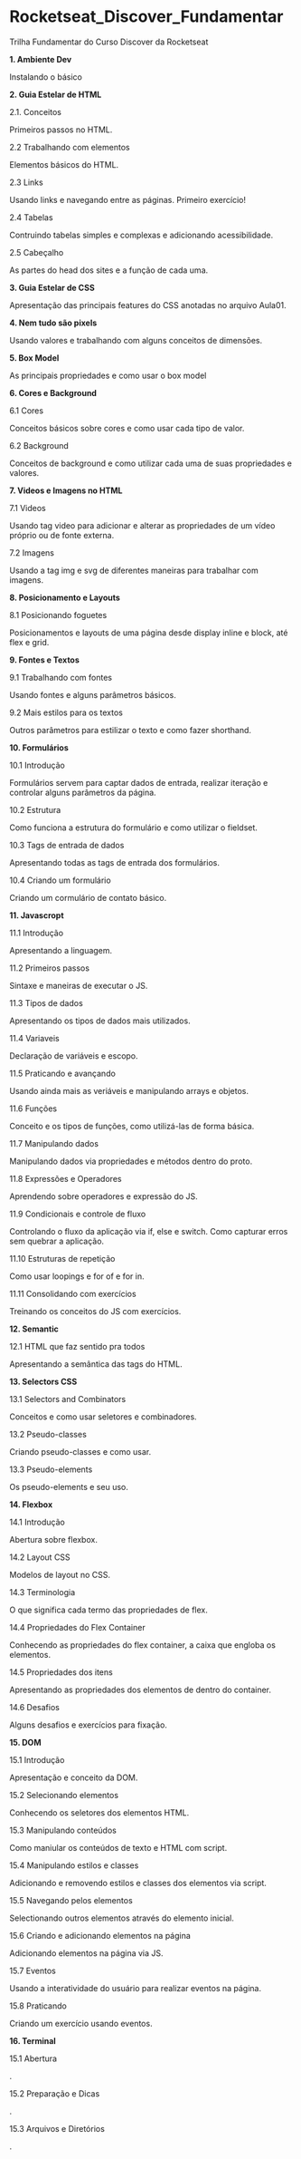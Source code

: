 # Rocketseat_Discover_Fundamentar

Trilha Fundamentar do Curso Discover da Rocketseat

**1. Ambiente Dev**

<p>Instalando o básico</p>

**2. Guia Estelar de HTML**

2.1. Conceitos

<p>Primeiros passos no HTML.</p>

2.2 Trabalhando com elementos

<p>Elementos básicos do HTML. </p>

2.3 Links

<p>Usando links e navegando entre as páginas. Primeiro exercício!</p>

2.4 Tabelas

<p>Contruindo tabelas simples e complexas e adicionando acessibilidade.</p>

2.5 Cabeçalho

<p>As partes do head dos sites e a função de cada uma.</p>

**3. Guia Estelar de CSS**

Apresentação das principais features do CSS anotadas no arquivo Aula01.

**4. Nem tudo são pixels**

Usando valores e trabalhando com alguns conceitos de dimensões.

**5. Box Model**

As principais propriedades e como usar o box model

**6. Cores e Background**

6.1 Cores

<p>Conceitos básicos sobre cores e como usar cada tipo de valor.</p>

6.2 Background

<p>Conceitos de background e como utilizar cada uma de suas propriedades e valores.</p>

**7. Videos e Imagens no HTML**

7.1 Videos

<p>Usando tag video para adicionar e alterar as propriedades de um vídeo próprio ou de fonte externa.</p>

7.2 Imagens

<p>Usando a tag img e svg de diferentes maneiras para trabalhar com imagens.</p>

**8. Posicionamento e Layouts**

8.1 Posicionando foguetes

<p>Posicionamentos e layouts de uma página desde display inline e block, até flex e grid.</p>

**9. Fontes e Textos**

9.1 Trabalhando com fontes

<p>Usando fontes e alguns parâmetros básicos.</p>

9.2 Mais estilos para os textos

<p>Outros parâmetros para estilizar o texto e como fazer shorthand.</p>

**10. Formulários**

10.1 Introdução

<p>Formulários servem para captar dados de entrada, realizar iteração e controlar alguns parâmetros da página.</p>

10.2 Estrutura

<p>Como funciona a estrutura do formulário e como utilizar o fieldset.</p>

10.3 Tags de entrada de dados

<p>Apresentando todas as tags de entrada dos formulários.</p>

10.4 Criando um formulário

<p>Criando um cormulário de contato básico.</p>

**11. Javascropt**

11.1 Introdução

<p>Apresentando a linguagem.</p>

11.2 Primeiros passos

<p>Sintaxe e maneiras de executar o JS.</p>

11.3 Tipos de dados

<p>Apresentando os tipos de dados mais utilizados.</p>

11.4 Variaveis

<p>Declaração de variáveis e escopo.</p>

11.5 Praticando e avançando

<p>Usando ainda mais as veriáveis e manipulando arrays e objetos.</p>

11.6 Funções

<p>Conceito e os tipos de funções, como utilizá-las de forma básica.</p>

11.7 Manipulando dados

<p>Manipulando dados via propriedades e métodos dentro do proto.</p>

11.8 Expressões e Operadores

<p>Aprendendo sobre operadores e expressão do JS.</p>

11.9 Condicionais e controle de fluxo

<p>Controlando o fluxo da aplicação via if, else e switch. Como capturar erros sem quebrar a aplicação.</p>

11.10 Estruturas de repetição

<p>Como usar loopings e for of e for in.</p>

11.11 Consolidando com exercícios

<p>Treinando os conceitos do JS com exercícios.</p>

**12. Semantic**

12.1 HTML que faz sentido pra todos

<p>Apresentando a semântica das tags do HTML.</p>

**13. Selectors CSS**

13.1 Selectors and Combinators

<p>Conceitos e como usar seletores e combinadores.</p>

13.2 Pseudo-classes

<p>Criando pseudo-classes e como usar.</p>

13.3 Pseudo-elements

<p>Os pseudo-elements e seu uso.</p>

**14. Flexbox**

14.1 Introdução

<p>Abertura sobre flexbox.</p>

14.2 Layout CSS

<p>Modelos de layout no CSS.</p>

14.3 Terminologia

<p>O que significa cada termo das propriedades de flex.</p>

14.4 Propriedades do Flex Container

<p>Conhecendo as propriedades do flex container, a caixa que engloba os elementos.</p>

14.5 Propriedades dos itens

<p>Apresentando as propriedades dos elementos de dentro do container.</p>

14.6 Desafios

<p>Alguns desafios e exercícios para fixação.</p>

**15. DOM**

15.1 Introdução

<p>Apresentação e conceito da DOM.</p>

15.2 Selecionando elementos

<p>Conhecendo os seletores dos elementos HTML.</p>

15.3 Manipulando conteúdos

<p>Como maniular os conteúdos de texto e HTML com script.</p>

15.4 Manipulando estilos e classes

<p>Adicionando e removendo estilos e classes dos elementos via script.</p>

15.5 Navegando pelos elementos

<p>Selectionando outros elementos através do elemento inicial.</p>

15.6 Criando e adicionando elementos na página

<p>Adicionando elementos na página via JS.</p>

15.7 Eventos

<p>Usando a interatividade do usuário para realizar eventos na página.</p>

15.8 Praticando

<p>Criando um exercício usando eventos.</p>

**16. Terminal**

15.1 Abertura

<p>.</p>

15.2 Preparação e Dicas

<p>.</p>

15.3 Arquivos e Diretórios

<p>.</p>
